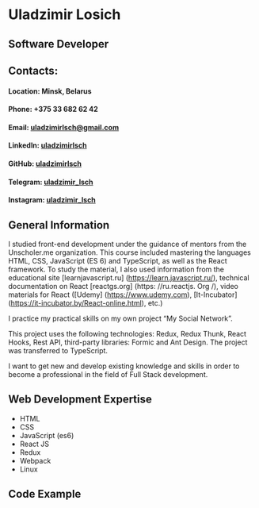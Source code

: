# Uladzimir Losich

## Software Developer

## Contacts:

#### Location: Minsk, Belarus
#### Phone: +375 33 682 62 42
#### Email: uladzimirlsch@gmail.com
#### LinkedIn: [uladzimirlsch](https://www.linkedin.com/in/uladzimirlsch)
#### GitHub: [uladzimirlsch](https://github.com/uladzimirlsch)
#### Telegram: [uladzimir_lsch](https://t.me/uladzimir_lsch)
#### Instagram: [uladzimir_lsch](https://www.instagram.com/uladzimir_lsch)

## General Information

I studied front-end development under the guidance of mentors from the Unscholer.me organization. This course included mastering the languages ​​HTML, CSS, JavaScript (ES 6) and TypeScript, as well as the React framework. To study the material, I also used information from the educational site [learnjavascript.ru] (https://learn.javascript.ru/), technical documentation on React [reactgs.org] (https: //ru.reactjs. Org /), video materials for React ([Udemy] (https://www.udemy.com), [It-Incubator] (https://it-incubator.by/React-online.html), etc.)

I practice my practical skills on my own project “My Social Network”.

This project uses the following technologies: Redux, Redux Thunk, React Hooks, Rest API, third-party libraries: Formic and Ant Design. The project was transferred to TypeScript.

I want to get new and develop existing knowledge and skills in order to become a professional in the field of Full Stack development.

## Web Development Expertise
- HTML
- CSS
- JavaScript (es6)
- React JS
- Redux
- Webpack
- Linux

## Code Example